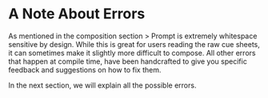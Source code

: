 A Note About Errors
===================

As mentioned in the composition section > Prompt is extremely whitespace sensitive
by design. While this is great for users reading the raw cue sheets, it can
sometimes make it slightly more difficult to compose. All other errors that happen
at compile time, have been handcrafted to give you specific feedback and suggestions
on how to fix them.

In the next section, we will explain all the possible errors.
